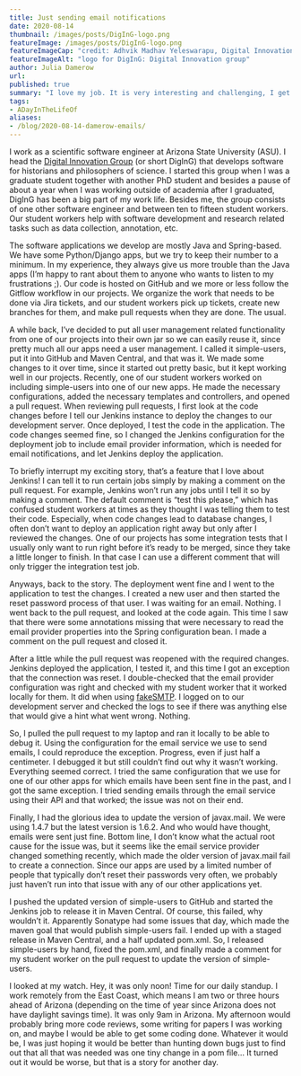 ```yaml
---
title: Just sending email notifications
date: 2020-08-14
thumbnail: /images/posts/DigInG-logo.png
featureImage: /images/posts/DigInG-logo.png
featureImageCap: "credit: Adhvik Madhav Yeleswarapu, Digital Innovation Group logo"
featureImageAlt: "logo for DigInG: Digital Innovation group"
author: Julia Damerow
url:
published: true
summary: "I love my job. It is very interesting and challenging, I get to learn new things all the time, and some semesters I teach, which I enjoy a lot. Some days, however, are like 2020, you just want them to end."
tags:
- ADayInTheLifeOf
aliases:
- /blog/2020-08-14-damerow-emails/
---
```


I work as a scientific software engineer at Arizona State University (ASU). I head the [Digital Innovation Group](http://diging.asu.edu/) (or short DigInG) that develops software for historians and philosophers of science. I started this group when I was a graduate student together with another PhD student and besides a pause of about a year when I was working outside of academia after I graduated, DigInG has been a big part of my work life. Besides me, the group consists of one other software engineer and between ten to fifteen student workers. Our student workers help with software development and research related tasks such as data collection, annotation, etc.

The software applications we develop are mostly Java and Spring-based. We have some Python/Django apps, but we try to keep their number to a minimum. In my experience, they always give us more trouble than the Java apps (I’m happy to rant about them to anyone who wants to listen to my frustrations ;). Our code is hosted on GitHub and we more or less follow the Gitflow workflow in our projects. We organize the work that needs to be done via Jira tickets, and our student workers pick up tickets, create new branches for them, and make pull requests when they are done. The usual.

A while back, I’ve decided to put all user management related functionality from one of our projects into their own jar so we can easily reuse it, since pretty much all our apps need a user management. I called it simple-users, put it into GitHub and Maven Central, and that was it. We made some changes to it over time, since it started out pretty basic, but it kept working well in our projects. Recently, one of our student workers worked on including simple-users into one of our new apps. He made the necessary configurations, added the necessary templates and controllers, and opened a pull request. When reviewing pull requests, I first look at the code changes before I tell our Jenkins instance to deploy the changes to our development server. Once deployed, I test the code in the application. The code changes seemed fine, so I changed the Jenkins configuration for the deployment job to include email provider information, which is needed for email notifications, and let Jenkins deploy the application.

To briefly interrupt my exciting story, that’s a feature that I love about Jenkins! I can tell it to run certain jobs simply by making a comment on the pull request. For example, Jenkins won’t run any jobs until I tell it so by making a comment. The default comment is “test this please,” which has confused student workers at times as they thought I was telling them to test their code. Especially, when code changes lead to database changes, I often don’t want to deploy an application right away but only after I reviewed the changes. One of our projects has some integration tests that I usually only want to run right before it’s ready to be merged, since they take a little longer to finish. In that case I can use a different comment that will only trigger the integration test job.

Anyways, back to the story. The deployment went fine and I went to the application to test the changes. I created a new user and then started the reset password process of that user. I was waiting for an email. Nothing. I went back to the pull request, and looked at the code again. This time I saw that there were some annotations missing that were necessary to read the email provider properties into the Spring configuration bean. I made a comment on the pull request and closed it.

After a little while the pull request was reopened with the required changes. Jenkins deployed the application, I tested it, and this time I got an exception that the connection was reset. I double-checked that the email provider configuration was right and checked with my student worker that it worked locally for them. It did when using [fakeSMTP](http://nilhcem.com/FakeSMTP/). I logged on to our development server and checked the logs to see if there was anything else that would give a hint what went wrong. Nothing.

So, I pulled the pull request to my laptop and ran it locally to be able to debug it. Using the configuration for the email service we use to send emails, I could reproduce the exception. Progress, even if just half a centimeter. I debugged it but still couldn’t find out why it wasn’t working. Everything seemed correct. I tried the same configuration that we use for one of our other apps for which emails have been sent fine in the past, and I got the same exception. I tried sending emails through the email service using their API and that worked; the issue was not on their end.

Finally, I had the glorious idea to update the version of javax.mail. We were using 1.4.7 but the latest version is 1.6.2. And who would have thought, emails were sent just fine. Bottom line, I don’t know what the actual root cause for the issue was, but it seems like the email service provider changed something recently, which made the older version of javax.mail fail to create a connection. Since our apps are used by a limited number of people that typically don’t reset their passwords very often, we probably just haven’t run into that issue with any of our other applications yet.

I pushed the updated version of simple-users to GitHub and started the Jenkins job to release it in Maven Central. Of course, this failed, why wouldn’t it. Apparently Sonatype had some issues that day, which made the maven goal that would publish simple-users fail. I ended up with a staged release in Maven Central, and a half updated pom.xml. So, I released simple-users by hand, fixed the pom.xml, and finally made a comment for my student worker on the pull request to update the version of simple-users.

I looked at my watch. Hey, it was only noon! Time for our daily standup. I work remotely from the East Coast, which means I am two or three hours ahead of Arizona (depending on the time of year since Arizona does not have daylight savings time). It was only 9am in Arizona. My afternoon would probably bring more code reviews, some writing for papers I was working on, and maybe I would be able to get some coding done. Whatever it would be, I was just hoping it would be better than hunting down bugs just to find out that all that was needed was one tiny change in a pom file… It turned out it would be worse, but that is a story for another day.
